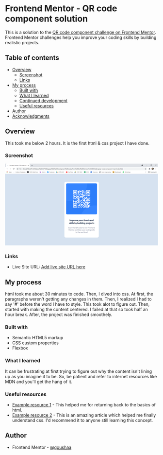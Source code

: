 # Frontend Mentor - QR code component solution

This is a solution to the [QR code component challenge on Frontend Mentor](https://www.frontendmentor.io/challenges/qr-code-component-iux_sIO_H). Frontend Mentor challenges help you improve your coding skills by building realistic projects. 

## Table of contents

- [Overview](#overview)
  - [Screenshot](#screenshot)
  - [Links](#links)
- [My process](#my-process)
  - [Built with](#built-with)
  - [What I learned](#what-i-learned)
  - [Continued development](#continued-development)
  - [Useful resources](#useful-resources)
- [Author](#author)
- [Acknowledgments](#acknowledgments)



## Overview
This took me below 2 hours. It is the first html & css project I have done.
### Screenshot

![WEBPAGE SCREENSHOT](./QRFinalProduct.png)

### Links

- Live Site URL: [Add live site URL here](https://your-live-site-url.com)

## My process
html took me about 30 minutes to code. Then, I dived into css. At first, the paragraphs weren't getting any changes in them. Then, I realized I had to say '#' before the word I have to style. This took alot to figure out.
Then, started with making the content centered. I failed at that so took half an hour break. After, the project was finished smoothely.

### Built with

- Semantic HTML5 markup
- CSS custom properties
- Flexbox


### What I learned
It can be frustrating at first trying to figure out why the content isn't lining up as you imagine it to be. So, be patient and refer to internet resources like MDN and you'll get the hang of it.


### Useful resources

- [Example resource 1](https://developer.mozilla.org/en-US/docs/Web/HTML) - This helped me for returning back to the basics of html.
- [Example resource 2](https://developer.mozilla.org/en-US/docs/Web/CSS) - This is an amazing article which helped me finally understand css. I'd recommend it to anyone still learning this concept.

## Author

- Frontend Mentor - [@goushaa](https://www.frontendmentor.io/profile/goushaa)

